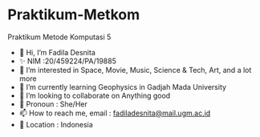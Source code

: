 # Praktikum-Metkom
Praktikum Metode Komputasi 5

* 👋 Hi, I’m Fadila Desnita
* ✨ NIM :20/459224/PA/19885
* 👀 I’m interested in Space, Movie, Music, Science & Tech, Art, and a lot more
* 🌱 I’m currently learning Geophysics in Gadjah Mada University
* 💞️ I’m looking to collaborate on Anything good
* 💋 Pronoun : She/Her
* 📫 How to reach me, email : fadiladesnita@mail.ugm.ac.id
* 👑 Location : Indonesia
